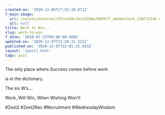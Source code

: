 ```yaml
---
created-on: '2020-12-06T17:52:10.871Z'
f_main-image:
  url: /assets/external/5fcea39c16c25198a700567f_adobestock_220712336-min.jpeg
  alt: null
title: Work to Win...
slug: work-to-win
f_date: '2020-07-22T00:00:00.000Z'
updated-on: '2020-12-07T21:50:31.522Z'
published-on: '2020-12-07T22:01:33.943Z'
layout: '[post].html'
tags: post
---
```


The only place where Success comes before work 

is in the dictionary.

The six W’s....

Work, Will Win, When Wishing Won’t!

#Zest2 #Zest2Rec #Recruitment #WednesdayWisdom
